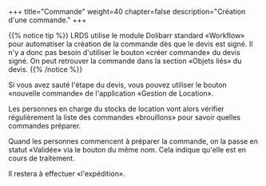 +++
title="Commande"
weight=40
chapter=false
description="Création d'une commande."
+++

{{% notice tip %}}
LRDS utilise le module Dolibarr standard «Workflow» pour automatiser la création
de la commande dès que le devis est signé.
Il n'y a donc pas besoin d'utiliser le bouton «créer commande» du devis signé.
On peut retrouver la commande dans la section «Objets liés» du devis.
{{% /notice %}}

Si vous avez sauté l'étape du devis, vous pouvez utiliser le bouton
«nouvelle commande» de l'application «Gestion de Location».

Les personnes en charge du stocks de location vont alors vérifier régulièrement la
liste des commandes «brouillons» pour savoir quelles commandes préparer.

Quand les personnes commencent à préparer la commande, on la passe en statut
«Validée» via le bouton du même nom.
Cela indique qu'elle est en cours de traitement.

Il restera à effectuer «l'expédition».
